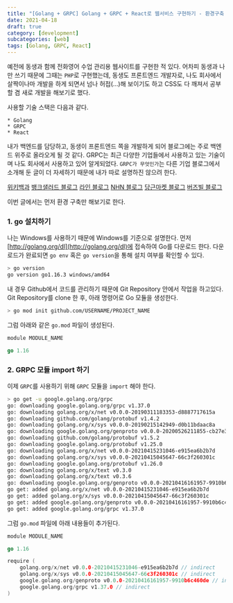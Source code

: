 ```yaml
---
title: "[Golang + GRPC] Golang + GRPC + React로 웹서비스 구현하기 - 환경구축 편"
date: 2021-04-18
draft: true
category: [development]
subcategories: [web]
tags: [Golang, GRPC, React]
---
```



예전에 동생과 함께 전화영어 수업 관리용 웹사이트를 구현한 적 있다.
어차피 동생과 나만 쓰기 때문에 그때는 `PHP`로 구현했는데, 동생도 프론트엔드 개발자로, 나도 회사에서 살짝이나마 개발을 하게 되면서 넘나 허접(...)해 보이기도 하고 CSS도 다 깨져서 공부할 겸 새로 개발을 해보기로 했다.  

<!--more-->

사용할 기술 스택은 다음과 같다.  

```
* Golang
* GRPC
* React
```

내가 백엔드를 담당하고, 동생이 프론트엔드 쪽을 개발하게 되어 블로그에는 주로 백엔드 위주로 올라오게 될 것 같다.
GRPC는 최근 다양한 기업들에서 사용하고 있는 기술이며 나도 회사에서 사용하고 있어 알게되었다.
`GRPC가 무엇인가`는 다른 기업 블로그에서 소개해 둔 글이 더 자세하기 때문에 내가 따로 설명하진 않으려 한다.  

[위키백과](https://ko.wikipedia.org/wiki/GRPC)
[뱅크샐러드 블로그](https://blog.banksalad.com/tech/production-ready-grpc-in-golang/?gclid=CjwKCAjwjuqDBhAGEiwAdX2cj5YG4QawRLt7uZzy6fjjLJB1h8SEeTtGWHtGwssr-9MbV624jIvNHBoCE0UQAvD_BwE)
[라인 블로그](https://engineering.linecorp.com/ko/blog/combining-slackbots-into-one-with-grpc/)
[NHN 블로그](https://meetup.toast.com/posts/261)
[당근마켓 블로그](https://medium.com/daangn/%EC%95%88%EC%8B%AC%EB%B2%88%ED%98%B8-%EB%A7%88%EC%9D%B4%ED%81%AC%EB%A1%9C%EC%84%9C%EB%B9%84%EC%8A%A4-%EA%B0%9C%EB%B0%9C%ED%95%98%EA%B8%B0-fb1a8817b059)
[버즈빌 블로그](https://www.mobiinside.co.kr/2019/09/26/buzzvil-grpc/)

이번 글에서는 먼저 환경 구축만 해보기로 한다.  

### 1. go 설치하기  
나는 Windows를 사용하기 때문에 Windows를 기준으로 설명한다.
먼저 [http://golang.org/dl](http://golang.org/dl)에 접속하여 Go를 다운로드 한다.
다운로드가 완료되면 `go env` 혹은 `go version`을 통해 설치 여부를 확인할 수 있다.

```bash
> go version
go version go1.16.3 windows/amd64
```

내 경우 Github에서 코드를 관리하기 때문에 Git Repository 안에서 작업을 하고있다.
Git Repository를 clone 한 후, 아래 명령어로 Go 모듈을 생성한다.

```bash
> go mod init github.com/USERNAME/PROJECT_NAME
```

그럼 아래와 같은 `go.mod` 파일이 생성된다.  

```go
module MODULE_NAME

go 1.16
```

### 2. GRPC 모듈 import 하기  

이제 `GRPC`를 사용하기 위해 `GRPC` 모듈을 `import` 해야 한다.  

```bash
> go get -u google.golang.org/grpc
go: downloading google.golang.org/grpc v1.37.0
go: downloading golang.org/x/net v0.0.0-20190311183353-d8887717615a
go: downloading github.com/golang/protobuf v1.4.2
go: downloading golang.org/x/sys v0.0.0-20190215142949-d0b11bdaac8a
go: downloading google.golang.org/genproto v0.0.0-20200526211855-cb27e3aa2013
go: downloading github.com/golang/protobuf v1.5.2
go: downloading google.golang.org/protobuf v1.25.0
go: downloading golang.org/x/net v0.0.0-20210415231046-e915ea6b2b7d
go: downloading golang.org/x/sys v0.0.0-20210415045647-66c3f260301c
go: downloading google.golang.org/protobuf v1.26.0
go: downloading golang.org/x/text v0.3.0
go: downloading golang.org/x/text v0.3.6
go: downloading google.golang.org/genproto v0.0.0-20210416161957-9910b6c460de
go get: added golang.org/x/net v0.0.0-20210415231046-e915ea6b2b7d
go get: added golang.org/x/sys v0.0.0-20210415045647-66c3f260301c
go get: added google.golang.org/genproto v0.0.0-20210416161957-9910b6c460de
go get: added google.golang.org/grpc v1.37.0

```

그럼 `go.mod` 파일에 아래 내용들이 추가된다.  

```go
module MODULE_NAME

go 1.16

require (
	golang.org/x/net v0.0.0-20210415231046-e915ea6b2b7d // indirect
	golang.org/x/sys v0.0.0-20210415045647-66c3f260301c // indirect
	google.golang.org/genproto v0.0.0-20210416161957-9910b6c460de // indirect
	google.golang.org/grpc v1.37.0 // indirect
)
```